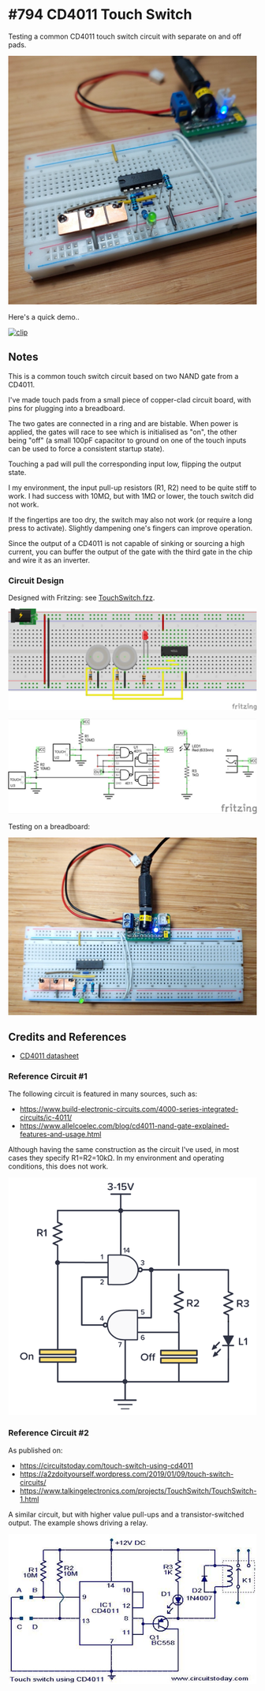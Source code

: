 # #794 CD4011 Touch Switch

Testing a common CD4011 touch switch circuit with separate on and off pads.

![Build](./assets/TouchSwitch_build.jpg?raw=true)

Here's a quick demo..

[![clip](https://img.youtube.com/vi/xJ3VDe2WIH8/0.jpg)](https://www.youtube.com/watch?v=xJ3VDe2WIH8)

## Notes

This is a common touch switch circuit based on two NAND gate from a CD4011.

I've made touch pads from a small piece of copper-clad circuit board, with pins
for plugging into a breadboard.

The two gates are connected in a ring and are bistable.
When power is applied, the gates will race to see which is initialised as "on", the other being "off" (a small 100pF capacitor to ground on one of the touch inputs can be used to force a consistent startup state).

Touching a pad will pull the corresponding input low, flipping the output state.

I my environment, the input pull-up resistors (R1, R2) need to be quite stiff to work.
I had success with 10MΩ, but with 1MΩ or lower, the touch switch did not work.

If the fingertips are too dry, the switch may also not work (or require a long press to activate).
Slightly dampening one's fingers can improve operation.

Since the output of a CD4011 is not capable of sinking or sourcing a high current, you can buffer the output of the gate with the third gate in the chip and wire it as an inverter.

### Circuit Design

Designed with Fritzing: see [TouchSwitch.fzz](./TouchSwitch.fzz).

![bb](./assets/TouchSwitch_bb.jpg?raw=true)

![schematic](./assets/TouchSwitch_schematic.jpg?raw=true)

Testing on a breadboard:

![bb_build](./assets/TouchSwitch_bb_build.jpg?raw=true)

## Credits and References

* [CD4011 datasheet](https://www.futurlec.com/4000Series/CD4011.shtml)

### Reference Circuit #1

The following circuit is featured in many sources, such as:

* <https://www.build-electronic-circuits.com/4000-series-integrated-circuits/ic-4011/>
* <https://www.allelcoelec.com/blog/cd4011-nand-gate-explained-features-and-usage.html>

Although having the same construction as the circuit I've used, in most cases they specify R1=R2=10kΩ. In my environment and operating conditions, this does not work.

![circuit1](assets/circuit1.png)

### Reference Circuit #2

As published on:

* <https://circuitstoday.com/touch-switch-using-cd4011>
* <https://a2zdoityourself.wordpress.com/2019/01/09/touch-switch-circuits/>
* <https://www.talkingelectronics.com/projects/TouchSwitch/TouchSwitch-1.html>

A similar circuit, but with higher value pull-ups and a transistor-switched output.
The example shows driving a relay.

![circuit2](assets/circuit2.jpg)
